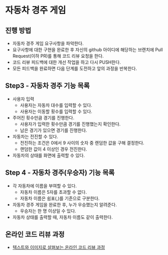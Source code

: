 # 자동차 경주 게임

## 진행 방법

* 자동차 경주 게임 요구사항을 파악한다.
* 요구사항에 대한 구현을 완료한 후 자신의 github 아이디에 해당하는 브랜치에 Pull Request(이하 PR)를 통해 코드 리뷰 요청을 한다.
* 코드 리뷰 피드백에 대한 개선 작업을 하고 다시 PUSH한다.
* 모든 피드백을 완료하면 다음 단계를 도전하고 앞의 과정을 반복한다.

## Step3 - 자동차 경주 기능 목록

* 사용자 입력
    * 사용자는 자동차 대수를 입력할 수 있다.
    * 사용자는 이동할 횟수를 입력할 수 있다.
* 주어진 횟수만큼 경기를 진행한다.
    * 사용자가 입력한 횟수만큼 경기를 진행했는지 확인한다.
    * 남은 경기가 있으면 경기를 진행한다.
* 자동차는 전진할 수 있다.
    * 전진하는 조건은 0에서 9 사이의 숫자 중 랜덤한 값을 구해 결정한다.
    * 랜덤한 값이 4 이상인 경우 전진한다.
* 자동차의 상태를 화면에 출력할 수 있다.

## Step 4 - 자동차 경주(우승자) 기능 목록

* 각 자동차에 이름을 부여할 수 있다.
    * 자동차 이름은 5자를 초과할 수 없다.
    * 자동차 이름은 쉼표(,)를 기준으로 구분한다.
* 자동차 경주 게임을 완료한 후, 누가 우승했는지 알려준다.
    * 우승자는 한 명 이상일 수 있다.
* 자동차 상태를 출력할 때, 자동차 이름도 같이 출력한다.

## 온라인 코드 리뷰 과정

* [텍스트와 이미지로 살펴보는 온라인 코드 리뷰 과정](https://github.com/next-step/nextstep-docs/tree/master/codereview)